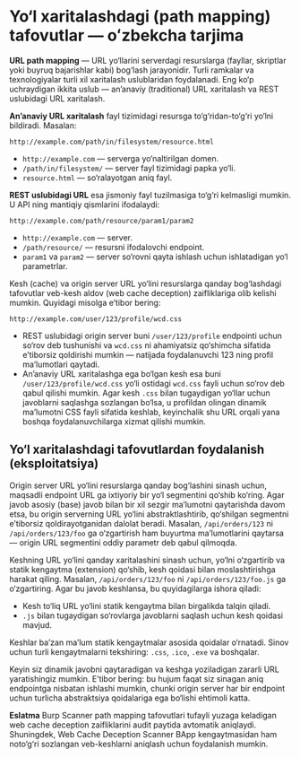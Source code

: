# Yo‘l xaritalashdagi (path mapping) tafovutlar — oʻzbekcha tarjima

**URL path mapping** — URL yo‘llarini serverdagi resurslarga (fayllar, skriptlar yoki buyruq bajarishlar kabi) bog‘lash jarayonidir. Turli ramkalar va texnologiyalar turli xil xaritalash uslublaridan foydalanadi. Eng ko‘p uchraydigan ikkita uslub — anʼanaviy (traditional) URL xaritalash va REST uslubidagi URL xaritalash.

**Anʼanaviy URL xaritalash** fayl tizimidagi resursga to‘g‘ridan-to‘g‘ri yo‘lni bildiradi. Masalan:

`http://example.com/path/in/filesystem/resource.html`

* `http://example.com` — serverga yo‘naltirilgan domen.
* `/path/in/filesystem/` — server fayl tizimidagi papka yo‘li.
* `resource.html` — so‘ralayotgan aniq fayl.

**REST uslubidagi URL** esa jismoniy fayl tuzilmasiga to‘g‘ri kelmasligi mumkin. U API ning mantiqiy qismlarini ifodalaydi:

`http://example.com/path/resource/param1/param2`

* `http://example.com` — server.
* `/path/resource/` — resursni ifodalovchi endpoint.
* `param1` va `param2` — server so‘rovni qayta ishlash uchun ishlatadigan yo‘l parametrlar.

Kesh (cache) va origin server URL yo‘lini resurslarga qanday bog‘lashdagi tafovutlar veb-kesh aldov (web cache deception) zaifliklariga olib kelishi mumkin. Quyidagi misolga eʼtibor bering:

`http://example.com/user/123/profile/wcd.css`

* REST uslubidagi origin server buni `/user/123/profile` endpointi uchun so‘rov deb tushunishi va `wcd.css` ni ahamiyatsiz qo‘shimcha sifatida eʼtiborsiz qoldirishi mumkin — natijada foydalanuvchi 123 ning profil maʼlumotlari qaytadi.
* Anʼanaviy URL xaritalashga ega bo‘lgan kesh esa buni `/user/123/profile/wcd.css` yo‘li ostidagi `wcd.css` fayli uchun so‘rov deb qabul qilishi mumkin. Agar kesh `.css` bilan tugaydigan yo‘llar uchun javoblarni saqlashga sozlangan bo‘lsa, u profildan olingan dinamik maʼlumotni CSS fayli sifatida keshlab, keyinchalik shu URL orqali yana boshqa foydalanuvchilarga xizmat qilishi mumkin.

## Yo‘l xaritalashdagi tafovutlardan foydalanish (eksploitatsiya)

Origin server URL yo‘lini resurslarga qanday bog‘lashini sinash uchun, maqsadli endpoint URL ga ixtiyoriy bir yo‘l segmentini qo‘shib ko‘ring. Agar javob asosiy (base) javob bilan bir xil sezgir maʼlumotni qaytarishda davom etsa, bu origin serverning URL yo‘lini abstraktlashtirib, qo‘shilgan segmentni eʼtiborsiz qoldirayotganidan dalolat beradi. Masalan, `/api/orders/123` ni `/api/orders/123/foo` ga o‘zgartirish ham buyurtma maʼlumotlarini qaytarsa — origin URL segmentini oddiy parametr deb qabul qilmoqda.

Keshning URL yo‘lini qanday xaritalashini sinash uchun, yo‘lni o‘zgartirib va statik kengaytma (extension) qo‘shib, kesh qoidasi bilan moslashtirishga harakat qiling. Masalan, `/api/orders/123/foo` ni `/api/orders/123/foo.js` ga o‘zgartiring. Agar bu javob keshlansa, bu quyidagilarga ishora qiladi:

* Kesh to‘liq URL yo‘lini statik kengaytma bilan birgalikda talqin qiladi.
* `.js` bilan tugaydigan so‘rovlarga javoblarni saqlash uchun kesh qoidasi mavjud.

Keshlar baʼzan maʼlum statik kengaytmalar asosida qoidalar o‘rnatadi. Sinov uchun turli kengaytmalarni tekshiring: `.css`, `.ico`, `.exe` va boshqalar.

Keyin siz dinamik javobni qaytaradigan va keshga yoziladigan zararli URL yaratishingiz mumkin. Eʼtibor bering: bu hujum faqat siz sinagan aniq endpointga nisbatan ishlashi mumkin, chunki origin server har bir endpoint uchun turlicha abstraktsiya qoidalariga ega bo‘lishi ehtimoli katta.

**Eslatma**
Burp Scanner path mapping tafovutlari tufayli yuzaga keladigan web cache deception zaifliklarini audit paytida avtomatik aniqlaydi. Shuningdek, Web Cache Deception Scanner BApp kengaytmasidan ham noto‘g‘ri sozlangan veb-keshlarni aniqlash uchun foydalanish mumkin.
